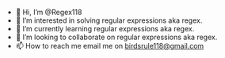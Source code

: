 - 👋 Hi, I’m @Regex118
- 👀 I’m interested in solving regular expressions aka regex.
- 🌱 I’m currently learning regular expressions aka regex.
- 💞️ I’m looking to collaborate on regular expressions aka regex.
- 📫 How to reach me email me on birdsrule118@gmail.com

<!---
Regex118/Regex118 is a ✨ special ✨ repository because its `README.md` (this file) appears on your GitHub profile.
You can click the Preview link to take a look at your changes.
--->
